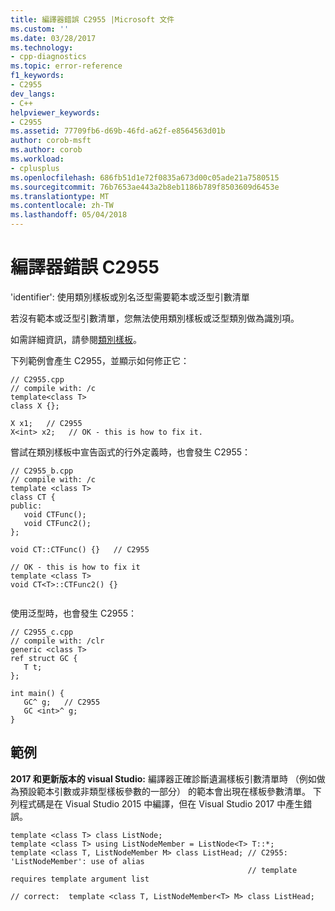 ```yaml
---
title: 編譯器錯誤 C2955 |Microsoft 文件
ms.custom: ''
ms.date: 03/28/2017
ms.technology:
- cpp-diagnostics
ms.topic: error-reference
f1_keywords:
- C2955
dev_langs:
- C++
helpviewer_keywords:
- C2955
ms.assetid: 77709fb6-d69b-46fd-a62f-e8564563d01b
author: corob-msft
ms.author: corob
ms.workload:
- cplusplus
ms.openlocfilehash: 686fb51d1e72f0835a673d00c05ade21a7580515
ms.sourcegitcommit: 76b7653ae443a2b8eb1186b789f8503609d6453e
ms.translationtype: MT
ms.contentlocale: zh-TW
ms.lasthandoff: 05/04/2018
---
```

# <a name="compiler-error-c2955"></a>編譯器錯誤 C2955
'identifier': 使用類別樣板或別名泛型需要範本或泛型引數清單  
  
 若沒有範本或泛型引數清單，您無法使用類別樣板或泛型類別做為識別項。  
  
 如需詳細資訊，請參閱[類別樣板](../../cpp/class-templates.md)。  
  
 下列範例會產生 C2955，並顯示如何修正它：  
  
```  
// C2955.cpp  
// compile with: /c  
template<class T>   
class X {};  
  
X x1;   // C2955  
X<int> x2;   // OK - this is how to fix it.  
```  
  
 嘗試在類別樣板中宣告函式的行外定義時，也會發生 C2955：  
  
```  
// C2955_b.cpp  
// compile with: /c  
template <class T>  
class CT {  
public:  
   void CTFunc();  
   void CTFunc2();  
};  
  
void CT::CTFunc() {}   // C2955  
  
// OK - this is how to fix it  
template <class T>  
void CT<T>::CTFunc2() {}  
  
```  
  
 使用泛型時，也會發生 C2955：  
  
```  
// C2955_c.cpp  
// compile with: /clr  
generic <class T>   
ref struct GC {   
   T t;  
};  
  
int main() {  
   GC^ g;   // C2955  
   GC <int>^ g;  
}  
```

## <a name="example"></a>範例
**2017 和更新版本的 visual Studio:** 編譯器正確診斷遺漏樣板引數清單時 （例如做為預設範本引數或非類型樣板參數的一部分） 的範本會出現在樣板參數清單。 下列程式碼是在 Visual Studio 2015 中編譯，但在 Visual Studio 2017 中產生錯誤。

```
template <class T> class ListNode;
template <class T> using ListNodeMember = ListNode<T> T::*;
template <class T, ListNodeMember M> class ListHead; // C2955: 'ListNodeMember': use of alias 
                                                     // template requires template argument list

// correct:  template <class T, ListNodeMember<T> M> class ListHead;
```
